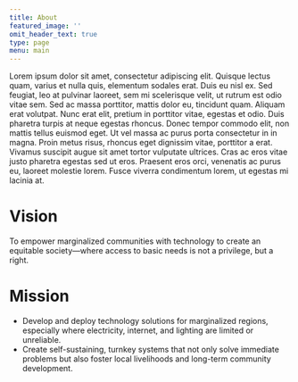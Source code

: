 ```yaml
---
title: About
featured_image: ''
omit_header_text: true
type: page
menu: main
---
```


Lorem ipsum dolor sit amet, consectetur adipiscing elit. Quisque lectus quam, varius et nulla quis, elementum sodales erat. Duis eu nisl ex. Sed feugiat, leo at pulvinar laoreet, sem mi scelerisque velit, ut rutrum est odio vitae sem. Sed ac massa porttitor, mattis dolor eu, tincidunt quam. Aliquam erat volutpat. Nunc erat elit, pretium in porttitor vitae, egestas et odio. Duis pharetra turpis at neque egestas rhoncus. Donec tempor commodo elit, non mattis tellus euismod eget. Ut vel massa ac purus porta consectetur in in magna. Proin metus risus, rhoncus eget dignissim vitae, porttitor a erat. Vivamus suscipit augue sit amet tortor vulputate ultrices. Cras ac eros vitae justo pharetra egestas sed ut eros. Praesent eros orci, venenatis ac purus eu, laoreet molestie lorem. Fusce viverra condimentum lorem, ut egestas mi lacinia at.

# Vision

 To empower marginalized communities with technology to create an equitable society—where access to basic needs is not a privilege, but a right.

# Mission

- Develop and deploy technology solutions for marginalized regions, especially where electricity, internet, and lighting are limited or unreliable.
- Create self-sustaining, turnkey systems that not only solve immediate problems but also foster local livelihoods and long-term community development.

